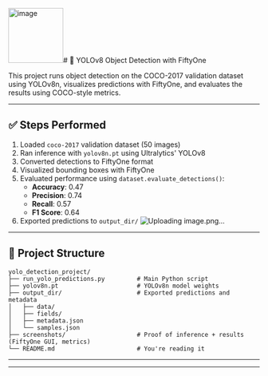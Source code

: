 <img width="110" alt="image" src="https://github.com/user-attachments/assets/9af13fbe-2164-4dae-8f1b-3bd9cd0f1290" /># 🧠 YOLOv8 Object Detection with FiftyOne

This project runs object detection on the COCO-2017 validation dataset using YOLOv8n, visualizes predictions with FiftyOne, and evaluates the results using COCO-style metrics.

---

## ✅ Steps Performed

1. Loaded `coco-2017` validation dataset (50 images)
2. Ran inference with `yolov8n.pt` using Ultralytics' YOLOv8
3. Converted detections to FiftyOne format
4. Visualized bounding boxes with FiftyOne
5. Evaluated performance using `dataset.evaluate_detections()`:
   - **Accuracy**: 0.47  
   - **Precision**: 0.74  
   - **Recall**: 0.57  
   - **F1 Score**: 0.64  
6. Exported predictions to `output_dir/`
![Uploading image.png…]()

---

## 📁 Project Structure

```
yolo_detection_project/
├── run_yolo_predictions.py         # Main Python script  
├── yolov8n.pt                      # YOLOv8n model weights  
├── output_dir/                     # Exported predictions and metadata  
│   ├── data/  
│   ├── fields/  
│   ├── metadata.json  
│   └── samples.json  
├── screenshots/                    # Proof of inference + results (FiftyOne GUI, metrics)  
└── README.md                       # You're reading it  
```

---

---

